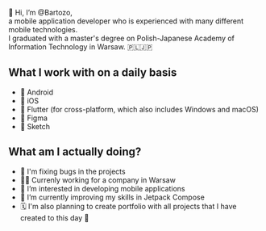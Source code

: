 👋 Hi, I’m @Bartozo,<br>
a mobile application developer who is experienced with many different mobile technologies.<br>
I graduated with a master's degree on Polish-Japanese Academy of Information Technology in Warsaw. 🇵🇱🇯🇵 

## What I work with on a daily basis
- 💚 Android 
- 🤍 iOS 
- 💙 Flutter (for cross-platform, which also includes Windows and macOS)
- 🎨 Figma
- 💎 Sketch

## What am I actually doing?
- 🐛 I'm fixing bugs in the projects
- 👨‍💻 Currenly working for a company in Warsaw
- 👀 I’m interested in developing mobile applications
- 🌱 I’m currently improving my skills in Jetpack Compose
- 🗓 I'm also planning to create portfolio with all projects that I have created to this day 🥳

